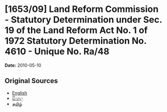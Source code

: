 # [1653/09] Land Reform Commission - Statutory Determination under Sec. 19 of the Land Reform Act No. 1 of 1972 Statutory Determination No. 4610 - Unique No. Ra/48

**Date:** 2010-05-10

## Original Sources

- [English](https://documents.gov.lk/view/extra-gazettes/2010/5/1653-09_E.pdf)
- [සිංහල](https://documents.gov.lk/view/extra-gazettes/2010/5/1653-09_S.pdf)
- [தமிழ்](https://documents.gov.lk/view/extra-gazettes/2010/5/1653-09_T.pdf)
